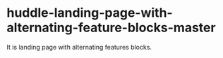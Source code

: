 # huddle-landing-page-with-alternating-feature-blocks-master
It is landing page with alternating features blocks.
